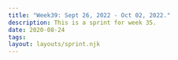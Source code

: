 ```yaml
---
title: "Week39: Sept 26, 2022 - Oct 02, 2022."
description: This is a sprint for week 35.
date: 2020-08-24
tags:
layout: layouts/sprint.njk
---
```

